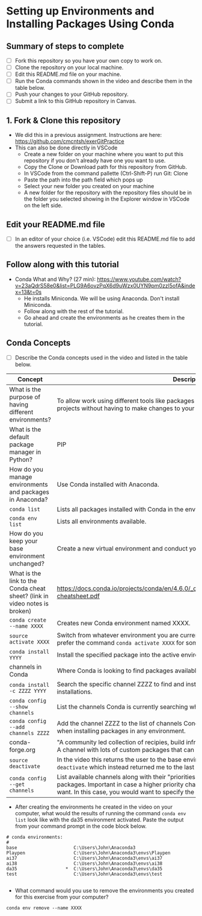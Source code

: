 # Setting up Environments and Installing Packages Using Conda

## Summary of steps to complete

- [ ] Fork this repository so you have your own copy to work on.
- [ ] Clone the repository on your local machine. 
- [ ] Edit this README.md file on your machine.
- [ ] Run the Conda commands shown in the video and describe them in the table below.
- [ ] Push your changes to your GitHub repository.
- [ ] Submit a link to this GitHub repository in Canvas.

## 1. Fork & Clone this repository

* We did this in a previous assignment. Instructions are here: https://github.com/cmcntsh/exerGitPractice
* This can also be done directly in VSCode
  * Create a new folder on your machine where you want to put this repository if you don't already have one you want to use.
  * Copy the Clone or Download path for this repository from GitHub.
  * In VSCode from the command pallette (Ctrl-Shift-P) run Git: Clone
  * Paste the path into the path field which pops up
  * Select your new folder you created on your machine
  * A new folder for the repository with the repository files should be in the folder you selected showing in the Explorer window in VSCode on the left side.
  
## Edit your README.md file

* [ ] In an editor of your choice (i.e. VSCode) edit this README.md file to add the answers requested in the tables.

## Follow along with this tutorial

* Conda What and Why? (27 min): https://www.youtube.com/watch?v=23aQdrS58e0&list=PLG9A6ovzPqX6d9uWzx0UYN9pm0zzl5ofA&index=13&t=0s
  * He installs Miniconda. We will be using Anaconda. Don't install Miniconda.
  * Follow along with the rest of the tutorial.
  * Go ahead and create the environments as he creates them in the tutorial.

## Conda Concepts

* [ ] Describe the Conda concepts used in the video and listed in the table below.

|   Concept   |         Description or short answer         |
|     ---     |                     ---                     |
|What is the purpose of having different environments?     |To allow work using different tools like packages or software versions that may be required for different projects without having to make changes to your computer every time you switch between projects.|
|What is the default package manager in Python?            |PIP|
|How do you manage environments and packages in Anaconda?  |Use Conda installed with Anaconda.|
|`conda list`       |Lists all packages installed with Conda in the environment you are currently using.|
|`conda env list`       |Lists all environments available.|
|How do you keep your base environment unchanged?       |Create a new virtual environment and conduct your tasks there.|
|What is the link to the Conda cheat sheet? (link in video notes is broken)      |https://docs.conda.io/projects/conda/en/4.6.0/_downloads/52a95608c49671267e40c689e0bc00ca/conda-cheatsheet.pdf|
|`conda create --name XXXX`       |Creates new Conda environment named XXXX.|
|`source activate XXXX`       |Switch from whatever environment you are currently in to the XXXX environment (although mine seems to prefer the command `conda activate XXXX` for some reason.)|
|`conda install YYYY`       |Install the specified package into the active environment.|
|channels in Conda       |Where Conda is looking to find packages available for installation.|
|`conda install -c ZZZZ YYYY`       |Search the specific channel ZZZZ to find and install package YYYY. Does not remember this channel for future installations.|
|`conda config --show channels`       |List the channels Conda is currently searching when the `conda install YYYY` command is used.|
|`conda config --add channels ZZZZ`       |Add the channel ZZZZ to the list of channels Conda will search when the `conda install YYYY` command is used when installing packages in any environment.|
|conda-forge.org       |"A community led collection of recipies, build infrastructure, and distrbutions for the conda package manager." A channel with lots of custom packages that can be installed.|
|`source deactivate`       |In the video this returns the user to the base environment. Mine would only accept the command `conda deactivate` which instead returned me to the last environment active prior to the one I was in.|
|`conda config --get channels`       |List available channels along with their "priorities" or the order in which the channels are searched for packages. Important in case a higher priority channel has a different version of the package than the one you want. In this case, you would want to specify the installation using the `conda install -c ZZZZ YYYY` command.|

* After creating the environments he created in the video on your computer, what would the results of running the command `conda env list` look like with the da35 environment activated. Paste the output from your command prompt in the code block below.

```
# conda environments:
#
base                     C:\Users\John\Anaconda3
Playpen                  C:\Users\John\Anaconda3\envs\Playpen
ai37                     C:\Users\John\Anaconda3\envs\ai37
ai38                     C:\Users\John\Anaconda3\envs\ai38
da35                  *  C:\Users\John\Anaconda3\envs\da35
test                     C:\Users\John\Anaconda3\envs\test


```
* What command would you use to remove the environments you created for this exercise from your computer?

```
conda env remove --name XXXX

```
